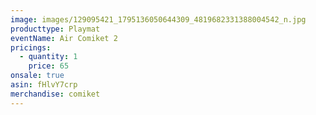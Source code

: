 ```yaml
---
image: images/129095421_1795136050644309_4819682331388004542_n.jpg
producttype: Playmat
eventName: Air Comiket 2
pricings:
  - quantity: 1
    price: 65
onsale: true
asin: fHlvY7crp
merchandise: comiket
---
```

